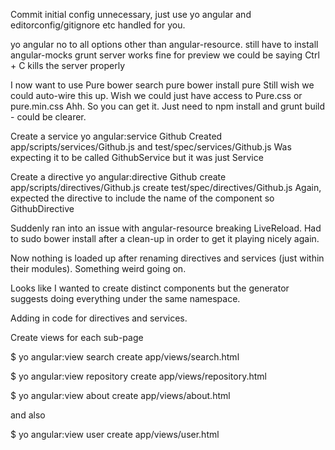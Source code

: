 Commit initial config
	unnecessary, just use yo angular and editorconfig/gitignore etc handled for you.

yo angular 
	no to all options other than angular-resource.
	still have to install angular-mocks
	grunt server works fine for preview
	we could be saying Ctrl + C kills the server properly

I now want to use Pure
	bower search pure
	bower install pure
	Still wish we could auto-wire this up.
	Wish we could just have access to Pure.css or pure.min.css
	Ahh. So you can get it. Just need to npm install and grunt build - could be clearer.

Create a service
	yo angular:service Github
	Created app/scripts/services/Github.js and test/spec/services/Github.js
	Was expecting it to be called GithubService but it was just Service


Create a directive
	yo angular:directive Github
   	create app/scripts/directives/Github.js
   	create test/spec/directives/Github.js
   	Again, expected the directive to include the name of the component
   	so GithubDirective


Suddenly ran into an issue with angular-resource breaking LiveReload. Had to
sudo bower install after a clean-up in order to get it playing nicely again.

Now nothing is loaded up after renaming directives and services (just within their modules). Something weird going on.

Looks like I wanted to create distinct components but the generator suggests doing everything under the same namespace.

Adding in code for directives and services.

Create views for each sub-page

$ yo angular:view search
   create app/views/search.html

$ yo angular:view repository
   create app/views/repository.html

$ yo angular:view about
   create app/views/about.html

and also

$ yo angular:view user
   create app/views/user.html